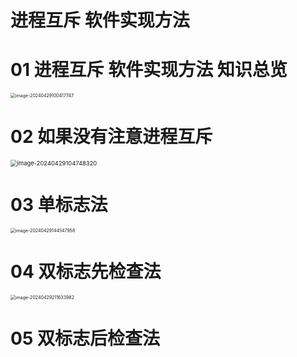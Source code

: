 # 进程互斥 软件实现方法



# 01 进程互斥 软件实现方法 知识总览

<img src="https://cvp.oss-cn-shanghai.aliyuncs.com/picgo/202404291004068.png" alt="image-20240429100417747" style="zoom:50%;" />



# 02 如果没有注意进程互斥

<img src="https://cvp.oss-cn-shanghai.aliyuncs.com/picgo/202404291047608.png" alt="image-20240429104748320" style="zoom: 67%;" />



# 03 单标志法

<img src="https://cvp.oss-cn-shanghai.aliyuncs.com/picgo/202404291445266.png" alt="image-20240429144547958" style="zoom:50%;" />



# 04 双标志先检查法

<img src="https://cvp.oss-cn-shanghai.aliyuncs.com/picgo/202404292116567.png" alt="image-20240429211633982" style="zoom:50%;" />



# 05 双标志后检查法


